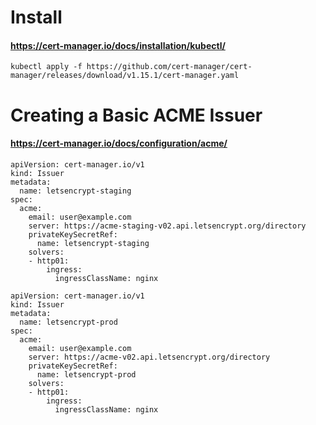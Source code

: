 # Install

#### https://cert-manager.io/docs/installation/kubectl/

```
kubectl apply -f https://github.com/cert-manager/cert-manager/releases/download/v1.15.1/cert-manager.yaml

```

# Creating a Basic ACME Issuer

#### https://cert-manager.io/docs/configuration/acme/

```
apiVersion: cert-manager.io/v1
kind: Issuer
metadata:
  name: letsencrypt-staging
spec:
  acme:
    email: user@example.com
    server: https://acme-staging-v02.api.letsencrypt.org/directory
    privateKeySecretRef:
      name: letsencrypt-staging
    solvers:
    - http01:
        ingress:
          ingressClassName: nginx
```

```
apiVersion: cert-manager.io/v1
kind: Issuer
metadata:
  name: letsencrypt-prod
spec:
  acme:
    email: user@example.com
    server: https://acme-v02.api.letsencrypt.org/directory
    privateKeySecretRef:
      name: letsencrypt-prod
    solvers:
    - http01:
        ingress:
          ingressClassName: nginx
```
